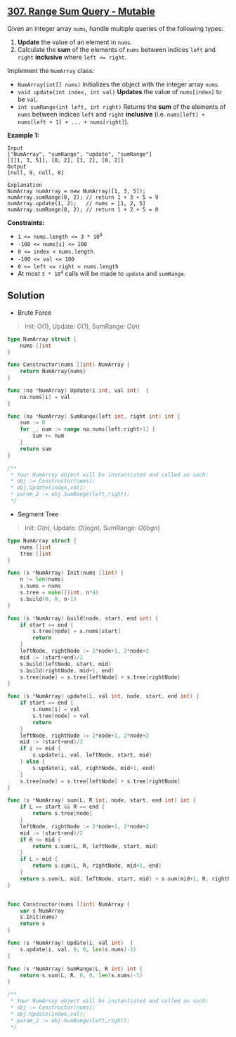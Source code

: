 ## [307. Range Sum Query - Mutable](https://leetcode.com/problems/range-sum-query-mutable/)


Given an integer array `nums`, handle multiple queries of the following types:

1.  **Update** the value of an element in `nums`.
2.  Calculate the **sum** of the elements of `nums` between indices `left` and `right` **inclusive** where `left <= right`.

Implement the `NumArray` class:

*   `NumArray(int[] nums)` Initializes the object with the integer array `nums`.
*   `void update(int index, int val)` **Updates** the value of `nums[index]` to be `val`.
*   `int sumRange(int left, int right)` Returns the **sum** of the elements of `nums` between indices `left` and `right` **inclusive** (i.e. `nums[left] + nums[left + 1] + ... + nums[right]`).

**Example 1:**

```
Input
["NumArray", "sumRange", "update", "sumRange"]
[[[1, 3, 5]], [0, 2], [1, 2], [0, 2]]
Output
[null, 9, null, 8]

Explanation
NumArray numArray = new NumArray([1, 3, 5]);
numArray.sumRange(0, 2); // return 1 + 3 + 5 = 9
numArray.update(1, 2);   // nums = [1, 2, 5]
numArray.sumRange(0, 2); // return 1 + 2 + 5 = 8
```

**Constraints:**

*   <code>1 <= nums.length <= 3 * 10<sup>4</sup></code>
*   `-100 <= nums[i] <= 100`
*   `0 <= index < nums.length`
*   `-100 <= val <= 100`
*   `0 <= left <= right < nums.length`
*   At most <code>3 * 10<sup>4</sup></code> calls will be made to `update` and `sumRange`.



## Solution

- Brute Force

> Init: $O(1)$, Update: $O(1)$, SumRange: $O(n)$ 

```go
type NumArray struct {
    nums []int
}

func Constructor(nums []int) NumArray {
    return NumArray{nums}
}

func (na *NumArray) Update(i int, val int)  {
    na.nums[i] = val
}

func (na *NumArray) SumRange(left int, right int) int {
    sum := 0
    for _, num := range na.nums[left:right+1] {
        sum += num
    }
    return sum
}

/**
 * Your NumArray object will be instantiated and called as such:
 * obj := Constructor(nums);
 * obj.Update(index,val);
 * param_2 := obj.SumRange(left,right);
 */
```



- Segment Tree

> Init: $O(n)$, Update: $O(logn)$, SumRange: $O(logn)$ 

```go
type NumArray struct {
    nums []int
    tree []int
}

func (s *NumArray) Init(nums []int) {
    n := len(nums)
    s.nums = nums
    s.tree = make([]int, n*4)
    s.build(0, 0, n-1)
}

func (s *NumArray) build(node, start, end int) {
    if start == end {
        s.tree[node] = s.nums[start]
        return
    }
    leftNode, rightNode := 2*node+1, 2*node+2
    mid := (start+end)/2
    s.build(leftNode, start, mid)
    s.build(rightNode, mid+1, end)
    s.tree[node] = s.tree[leftNode] + s.tree[rightNode]
}

func (s *NumArray) update(i, val int, node, start, end int) {
    if start == end {
        s.nums[i] = val
        s.tree[node] = val
        return
    }
    leftNode, rightNode := 2*node+1, 2*node+2
    mid := (start+end)/2
    if i <= mid {
        s.update(i, val, leftNode, start, mid)
    } else {
        s.update(i, val, rightNode, mid+1, end)
    }
    s.tree[node] = s.tree[leftNode] + s.tree[rightNode]
}

func (s *NumArray) sum(L, R int, node, start, end int) int {
	if L == start && R == end {
		return s.tree[node]
	}
	leftNode, rightNode := 2*node+1, 2*node+2
	mid := (start+end)/2
	if R <= mid {
		return s.sum(L, R, leftNode, start, mid)
	}
	if L > mid {
		return s.sum(L, R, rightNode, mid+1, end)
	}
	return s.sum(L, mid, leftNode, start, mid) + s.sum(mid+1, R, rightNode, mid+1, end)
}


func Constructor(nums []int) NumArray {
    var s NumArray
    s.Init(nums)
    return s
}

func (s *NumArray) Update(i, val int)  {
    s.update(i, val, 0, 0, len(s.nums)-1)
}

func (s *NumArray) SumRange(L, R int) int {
    return s.sum(L, R, 0, 0, len(s.nums)-1)
}

/**
 * Your NumArray object will be instantiated and called as such:
 * obj := Constructor(nums);
 * obj.Update(index,val);
 * param_2 := obj.SumRange(left,right);
 */
```

